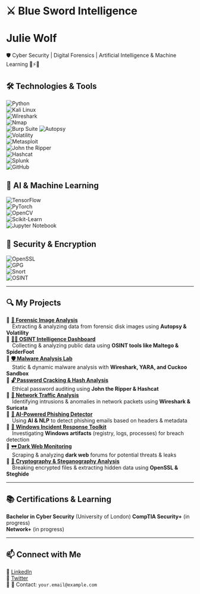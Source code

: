 # ⚔️ Blue Sword Intelligence

# Julie Wolf
🛡️ Cyber Security | Digital Forensics | Artificial Intelligence & Machine Learning  🤖⚡🧠 


## 🛠️ Technologies & Tools  
![Python](https://img.shields.io/badge/-Python-000?&logo=python)  
![Kali Linux](https://img.shields.io/badge/-Kali%20Linux-000?&logo=kalilinux)  
![Wireshark](https://img.shields.io/badge/-Wireshark-000?&logo=wireshark)  
![Nmap](https://img.shields.io/badge/-Nmap-000?&logo=nmap)  
![Burp Suite](https://img.shields.io/badge/-Burp%20Suite-000?&logo=burpsuite) 
![Autopsy](https://img.shields.io/badge/-Autopsy-000?&logo=autopsy)  
![Volatility](https://img.shields.io/badge/-Volatility-000?&logo=volatility)  
![Metasploit](https://img.shields.io/badge/-Metasploit-000?&logo=metasploit)  
![John the Ripper](https://img.shields.io/badge/-John%20the%20Ripper-000?&logo=johntheripper)  
![Hashcat](https://img.shields.io/badge/-Hashcat-000?&logo=hashcat)  
![Splunk](https://img.shields.io/badge/-Splunk-000?&logo=splunk)  
![GitHub](https://img.shields.io/badge/-GitHub-000?&logo=github)  


## 🤖 AI & Machine Learning
![TensorFlow](https://img.shields.io/badge/-TensorFlow-000?&logo=tensorflow)  
![PyTorch](https://img.shields.io/badge/-PyTorch-000?&logo=pytorch)  
![OpenCV](https://img.shields.io/badge/-OpenCV-000?&logo=opencv)  
![Scikit-Learn](https://img.shields.io/badge/-Scikit--Learn-000?&logo=scikitlearn)  
![Jupyter Notebook](https://img.shields.io/badge/-Jupyter%20Notebook-000?&logo=jupyter)  


## 🔐 Security & Encryption
![OpenSSL](https://img.shields.io/badge/-OpenSSL-000?&logo=openssl)  
![GPG](https://img.shields.io/badge/-GPG-000?&logo=gnupg)  
![Snort](https://img.shields.io/badge/-Snort-000?&logo=snort)  
![OSINT](https://img.shields.io/badge/-OSINT-000?&logo=osint)  





---

## 🔍 My Projects  

🔹 **[📂 Forensic Image Analysis](https://github.com/YOUR-USERNAME/forensic-image-analysis)**  
&nbsp;&nbsp;&nbsp;&nbsp;Extracting & analyzing data from forensic disk images using **Autopsy & Volatility**  
🔹 **[🕵️‍♂️ OSINT Intelligence Dashboard](https://github.com/YOUR-USERNAME/osint-dashboard)**  
&nbsp;&nbsp;&nbsp;&nbsp;Collecting & analyzing public data using **OSINT tools like Maltego & SpiderFoot**  
🔹 **[🛡️ Malware Analysis Lab](https://github.com/YOUR-USERNAME/malware-lab)**  
&nbsp;&nbsp;&nbsp;&nbsp;Static & dynamic malware analysis with **Wireshark, YARA, and Cuckoo Sandbox**  
🔹 **[🔓 Password Cracking & Hash Analysis](https://github.com/YOUR-USERNAME/password-cracking-lab)**  
&nbsp;&nbsp;&nbsp;&nbsp;Ethical password auditing using **John the Ripper & Hashcat**  
🔹 **[📡 Network Traffic Analysis](https://github.com/YOUR-USERNAME/network-traffic-analysis)**  
&nbsp;&nbsp;&nbsp;&nbsp;Identifying intrusions & anomalies in network packets using **Wireshark & Suricata**  
🔹 **[🔮 AI-Powered Phishing Detector](https://github.com/YOUR-USERNAME/phishing-detector)**  
&nbsp;&nbsp;&nbsp;&nbsp;Using **AI & NLP** to detect phishing emails based on headers & metadata  
🔹 **[👣 Windows Incident Response Toolkit](https://github.com/YOUR-USERNAME/windows-ir-toolkit)**  
&nbsp;&nbsp;&nbsp;&nbsp;Investigating **Windows artifacts** (registry, logs, processes) for breach detection  
🔹 **[🕶️ Dark Web Monitoring](https://github.com/YOUR-USERNAME/dark-web-monitoring)**  
&nbsp;&nbsp;&nbsp;&nbsp;Scraping & analyzing **dark web** forums for potential threats & leaks  
🔹 **[🔑 Cryptography & Steganography Analysis](https://github.com/YOUR-USERNAME/crypto-stegano-lab)**  
&nbsp;&nbsp;&nbsp;&nbsp;Breaking encrypted files & extracting hidden data using **OpenSSL & Steghide**  






---

## 📚 Certifications & Learning  
   **Bachelor in Cyber Security** (University of London) 
   **CompTIA Security+** (in progress)  
   **Network+** (in progress)  
    

---

## 📫 Connect with Me  
📌 [LinkedIn](https://www.linkedin.com/in/YOURNAME)  
📌 [Twitter](https://twitter.com/YOURHANDLE)  
📌 📧 Contact: `your.email@example.com`
